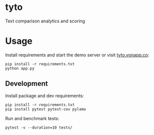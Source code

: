 # tyto

 Text comparison analytics and scoring

# Usage  

Install requirements and start the demo server or visit [tyto.vonapp.co](https://tyto.vonapp.co):

```
pip install -r requirements.txt
python app.py
```

## Development

Install package and dev requirements:

```
pip install -r requirements.txt
pip install pytest pytest-cov pylama
```

Run and benchmark tests:

```
pytest -v --duration=10 tests/
```
